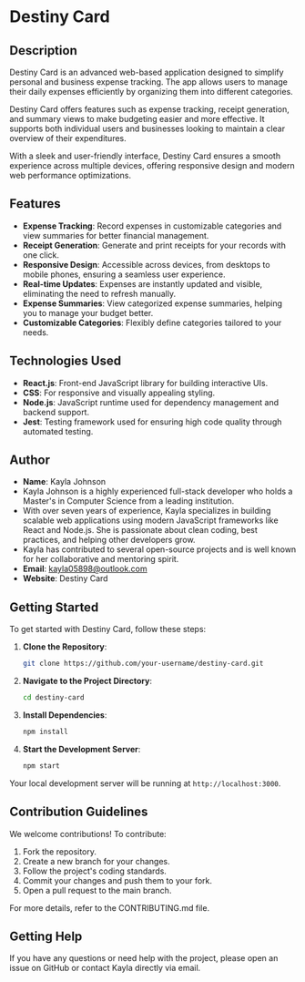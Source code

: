 # Destiny Card

## Description
Destiny Card is an advanced web-based application designed to simplify personal and business expense tracking. The app allows users to manage their daily expenses efficiently by organizing them into different categories. 

Destiny Card offers features such as expense tracking, receipt generation, and summary views to make budgeting easier and more effective. It supports both individual users and businesses looking to maintain a clear overview of their expenditures. 

With a sleek and user-friendly interface, Destiny Card ensures a smooth experience across multiple devices, offering responsive design and modern web performance optimizations.

## Features
- **Expense Tracking**: Record expenses in customizable categories and view summaries for better financial management.
- **Receipt Generation**: Generate and print receipts for your records with one click.
- **Responsive Design**: Accessible across devices, from desktops to mobile phones, ensuring a seamless user experience.
- **Real-time Updates**: Expenses are instantly updated and visible, eliminating the need to refresh manually.
- **Expense Summaries**: View categorized expense summaries, helping you to manage your budget better.
- **Customizable Categories**: Flexibly define categories tailored to your needs.

## Technologies Used
- **React.js**: Front-end JavaScript library for building interactive UIs.
- **CSS**: For responsive and visually appealing styling.
- **Node.js**: JavaScript runtime used for dependency management and backend support.
- **Jest**: Testing framework used for ensuring high code quality through automated testing.

## Author
- **Name**: Kayla Johnson  
- Kayla Johnson is a highly experienced full-stack developer who holds a Master's in Computer Science from a leading institution.
- With over seven years of experience, Kayla specializes in building scalable web applications using modern JavaScript frameworks like React and Node.js. She is passionate about clean 
  coding, best practices, and helping other developers grow.
- Kayla has contributed to several open-source projects and is well known for her collaborative and mentoring spirit.
- **Email**: kayla05898@outlook.com
- **Website**: Destiny Card

## Getting Started
To get started with Destiny Card, follow these steps:

1. **Clone the Repository**:
    ```bash
    git clone https://github.com/your-username/destiny-card.git
    ```

2. **Navigate to the Project Directory**:
    ```bash
    cd destiny-card
    ```

3. **Install Dependencies**:
    ```bash
    npm install
    ```

4. **Start the Development Server**:
    ```bash
    npm start
    ```

Your local development server will be running at `http://localhost:3000`.

## Contribution Guidelines
We welcome contributions! To contribute:

1. Fork the repository.
2. Create a new branch for your changes.
3. Follow the project's coding standards.
4. Commit your changes and push them to your fork.
5. Open a pull request to the main branch.

For more details, refer to the CONTRIBUTING.md file.

## Getting Help
If you have any questions or need help with the project, please open an issue on GitHub or contact Kayla directly via email.

